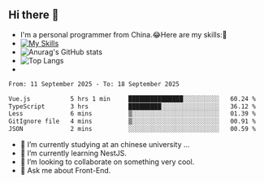 ## Hi there 👋
- I'm a personal programmer from China.😂Here are my skills:🤔
- [![My Skills](https://skillicons.dev/icons?i=js,html,css,vue,typescript,java,golang)](https://skillicons.dev)
- ![Anurag's GitHub stats](https://github-readme-stats.vercel.app/api?username=FluffyChi-Xing&count_private=true&show_icons=true&theme=radical)
- ![Top Langs](https://github-readme-stats.vercel.app/api/top-langs/?username=FluffyChi-Xing)
- <!--START_SECTION:waka-->

```txt
From: 11 September 2025 - To: 18 September 2025

Vue.js           5 hrs 1 min     ███████████████░░░░░░░░░░   60.24 %
TypeScript       3 hrs           █████████░░░░░░░░░░░░░░░░   36.12 %
Less             6 mins          ▒░░░░░░░░░░░░░░░░░░░░░░░░   01.39 %
GitIgnore file   4 mins          ▒░░░░░░░░░░░░░░░░░░░░░░░░   00.91 %
JSON             2 mins          ░░░░░░░░░░░░░░░░░░░░░░░░░   00.59 %
```

<!--END_SECTION:waka-->
- 🔭 I’m currently studying at an chinese university ...
- 🌱 I’m currently learning NestJS.
- 👯 I’m looking to collaborate on something very cool.
- 💬 Ask me about Front-End.
